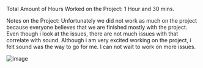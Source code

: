 Total Amount of Hours Worked on the Project: 
1 Hour and 30 mins. 

Notes on the Project:  Unfortunately we did not work as much on the project because everyone believes that we are finished mostly with the project. 
 Even though i look at the issues, there are not much issues with that correlate with sound. 
 Although i am very excited working on the project, i felt sound was the way to go for me. 
 I can not wait to work on more issues.  


![image](https://github.com/user-attachments/assets/1560b4ad-69e4-4ae1-8480-79d4f662d785)
